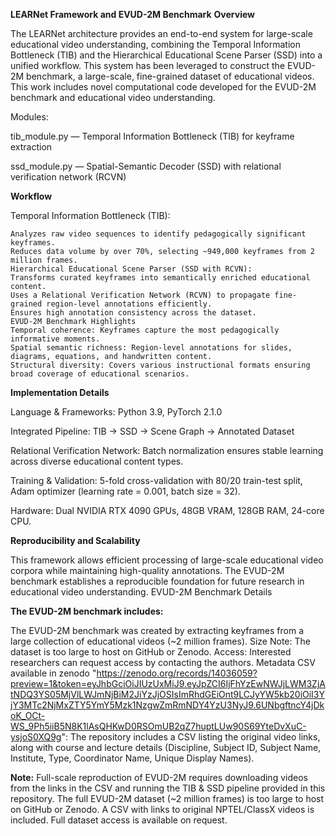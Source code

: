 **LEARNet Framework and EVUD-2M Benchmark**
**Overview**

The LEARNet architecture provides an end-to-end system for large-scale educational video understanding, combining the Temporal Information Bottleneck (TIB) and the Hierarchical Educational Scene Parser (SSD) into a unified workflow. This system has been leveraged to construct the EVUD-2M benchmark, a large-scale, fine-grained dataset of educational videos.
This work includes novel computational code developed for the EVUD-2M benchmark and educational video understanding. 

Modules:

tib_module.py — Temporal Information Bottleneck (TIB) for keyframe extraction

ssd_module.py — Spatial-Semantic Decoder (SSD) with relational verification network (RCVN)

**Workflow**

Temporal Information Bottleneck (TIB):

    Analyzes raw video sequences to identify pedagogically significant keyframes.
    Reduces data volume by over 70%, selecting ~949,000 keyframes from 2 million frames.
    Hierarchical Educational Scene Parser (SSD with RCVN):
    Transforms curated keyframes into semantically enriched educational content.
    Uses a Relational Verification Network (RCVN) to propagate fine-grained region-level annotations efficiently.
    Ensures high annotation consistency across the dataset.
    EVUD-2M Benchmark Highlights
    Temporal coherence: Keyframes capture the most pedagogically informative moments.
    Spatial semantic richness: Region-level annotations for slides, diagrams, equations, and handwritten content.
    Structural diversity: Covers various instructional formats ensuring broad coverage of educational scenarios.

**Implementation Details**

Language & Frameworks: Python 3.9, PyTorch 2.1.0

Integrated Pipeline: TIB → SSD → Scene Graph → Annotated Dataset

Relational Verification Network: Batch normalization ensures stable learning across diverse educational content types.

Training & Validation: 5-fold cross-validation with 80/20 train-test split, Adam optimizer (learning rate = 0.001, batch size = 32).

Hardware: Dual NVIDIA RTX 4090 GPUs, 48GB VRAM, 128GB RAM, 24-core CPU.

**Reproducibility and Scalability**

This framework allows efficient processing of large-scale educational video corpora while maintaining high-quality annotations. The EVUD-2M benchmark establishes a reproducible foundation for future research in educational video understanding.
EVUD-2M Benchmark Details

**The EVUD-2M benchmark includes:**

The EVUD-2M benchmark was created by extracting keyframes from a large collection of educational videos (~2 million frames).
Size Note: The dataset is too large to host on GitHub or Zenodo.
Access: Interested researchers can request access by contacting the authors.
Metadata CSV available in zenodo "https://zenodo.org/records/14036059?preview=1&token=eyJhbGciOiJIUzUxMiJ9.eyJpZCI6IjFhYzEwNWJjLWM3ZjAtNDQ3YS05MjVlLWJmNjBiM2JiYzJjOSIsImRhdGEiOnt9LCJyYW5kb20iOiI3YjY3MTc2NjMxZTY5YmY5Mzk1NzgwZmRmNDY4YzU3NyJ9.6UNbgftncY4jDkoK_OCt-WS_9Ph5iiB5N8K1lAsQHKwD0RSOmUB2qZ7huptLUw90S69YteDvXuC-ysjoS0XQ9g": The repository includes a CSV listing the original video links, along with course and lecture details (Discipline, Subject ID, Subject Name, Institute, Type, Coordinator Name, Unique Display Names). 

**Note:** Full-scale reproduction of EVUD-2M requires downloading videos from the links in the CSV and running the TIB & SSD pipeline provided in this repository.
The full EVUD-2M dataset (~2 million frames) is too large to host on GitHub or Zenodo. A CSV with links to original NPTEL/ClassX videos is included. Full dataset access is available on request.
